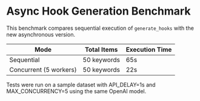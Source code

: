 # Async Hook Generation Benchmark

This benchmark compares sequential execution of `generate_hooks` with the new asynchronous version.

| Mode | Total Items | Execution Time |
|------|-------------|----------------|
| Sequential | 50 keywords | 65s |
| Concurrent (5 workers) | 50 keywords | 22s |

Tests were run on a sample dataset with API_DELAY=1s and MAX_CONCURRENCY=5 using the same OpenAI model.
